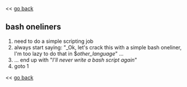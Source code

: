 << [go back](/)

## bash oneliners

1. need to do a simple scripting job
2. always start saying: "_Ok, let's crack this with a simple bash oneliner, I'm too lazy to do that in $_other_language_" ...
3. ... end up with "_I'll never write a bash script again_"
4. goto 1

<< [go back](/)
